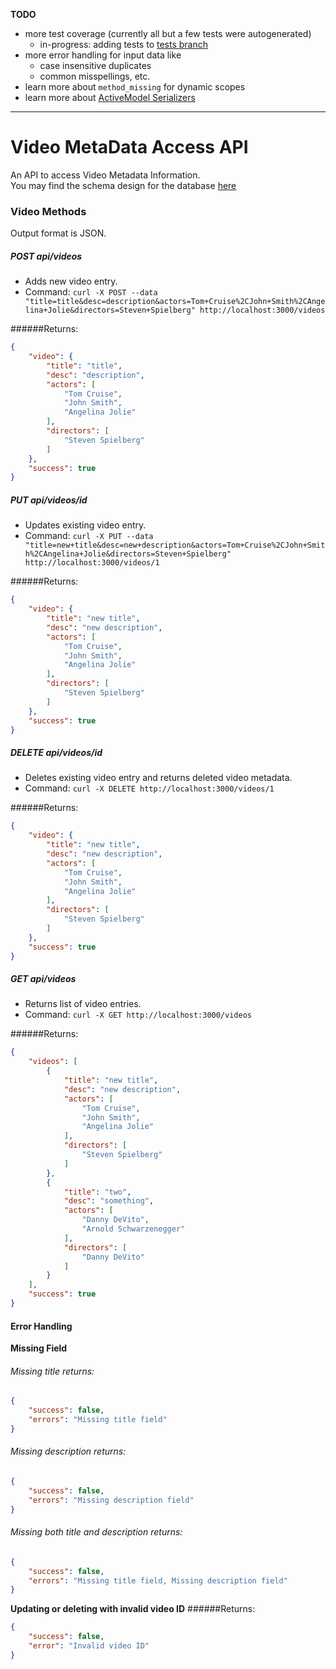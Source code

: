 **TODO** 
- more test coverage (currently all but a few tests were autogenerated)
  - in-progress: adding tests to [tests branch](https://github.com/banud/video-access-api/tree/tests)
- more error handling for input data like 
  - case insensitive duplicates
  - common misspellings, etc.
- learn more about `method_missing` for dynamic scopes
- learn more about [ActiveModel Serializers](https://github.com/rails-api/active_model_serializers)

---

# Video MetaData Access API

An API to access Video Metadata Information.<br/>
You may find the schema design for the database [here](https://github.com/banud/video-access-api/blob/master/app/assets/images/database_schema.png)

### Video Methods
Output format is JSON.

##### POST api/videos

* Adds new video entry.
* Command: `curl -X POST --data "title=title&desc=description&actors=Tom+Cruise%2CJohn+Smith%2CAngelina+Jolie&directors=Steven+Spielberg" http://localhost:3000/videos`

######Returns:
```json
{
    "video": {
        "title": "title",
        "desc": "description",
        "actors": [
            "Tom Cruise",
            "John Smith",
            "Angelina Jolie"
        ],
        "directors": [
            "Steven Spielberg"
        ]
    },
    "success": true
}
```

##### PUT api/videos/id

* Updates existing video entry.
* Command: `curl -X PUT --data "title=new+title&desc=new+description&actors=Tom+Cruise%2CJohn+Smith%2CAngelina+Jolie&directors=Steven+Spielberg" http://localhost:3000/videos/1`

######Returns:
```json
{
    "video": {
        "title": "new title",
        "desc": "new description",
        "actors": [
            "Tom Cruise",
            "John Smith",
            "Angelina Jolie"
        ],
        "directors": [
            "Steven Spielberg"
        ]
    },
    "success": true
}
```

##### DELETE api/videos/id

* Deletes existing video entry and returns deleted video metadata.
* Command: `curl -X DELETE http://localhost:3000/videos/1`

######Returns:
```json
{
    "video": {
        "title": "new title",
        "desc": "new description",
        "actors": [
            "Tom Cruise",
            "John Smith",
            "Angelina Jolie"
        ],
        "directors": [
            "Steven Spielberg"
        ]
    },
    "success": true
}
```

##### GET api/videos

* Returns list of video entries.
* Command: `curl -X GET http://localhost:3000/videos`

######Returns:
```json
{
    "videos": [
        {
            "title": "new title",
            "desc": "new description",
            "actors": [
                "Tom Cruise",
                "John Smith",
                "Angelina Jolie"
            ],
            "directors": [
                "Steven Spielberg"
            ]
        },
        {
            "title": "two",
            "desc": "something",
            "actors": [
                "Danny DeVito",
                "Arnold Schwarzenegger"
            ],
            "directors": [
                "Danny DeVito"
            ]
        }
    ],
    "success": true
}
```

#### Error Handling
**Missing Field**

###### Missing title returns:
```json
{
    "success": false,
    "errors": "Missing title field"
}
```

###### Missing description returns:
```json
{
    "success": false,
    "errors": "Missing description field"
}
```
###### Missing both title and description returns:
```json
{
    "success": false,
    "errors": "Missing title field, Missing description field"
}
```


**Updating or deleting with invalid video ID**
######Returns:
```json
{
    "success": false,
    "error": "Invalid video ID"
}
```





